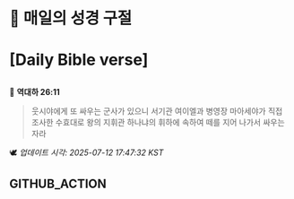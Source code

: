 # 🙏 매일의 성경 구절
# [Daily Bible verse]
##
<!-- START_BIBLE_VERSE -->
📖 **역대하 26:11**
> 웃시야에게 또 싸우는 군사가 있으니 서기관 여이엘과 병영장 마아세야가 직접 조사한 수효대로 왕의 지휘관 하나냐의 휘하에 속하여 떼를 지어 나가서 싸우는 자라

🕊️ _업데이트 시각: 2025-07-12 17:47:32 KST_
  <!-- END_BIBLE_VERSE -->
## GITHUB_ACTION
